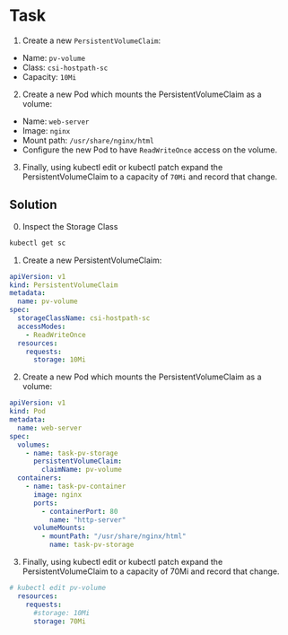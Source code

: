 # Task
1. Create a new `PersistentVolumeClaim`:
* Name: `pv-volume`
* Class: `csi-hostpath-sc`
* Capacity: `10Mi`
2. Create a new Pod which mounts the PersistentVolumeClaim as a volume:
* Name: `web-server`
* Image: `nginx`
* Mount path: `/usr/share/nginx/html`
* Configure the new Pod to have `ReadWriteOnce` access on the volume.
3. Finally, using kubectl edit or kubectl patch expand the PersistentVolumeClaim to a capacity of `70Mi` and record that change.

## Solution
0. Inspect the Storage Class
```bash
kubectl get sc
```

1. Create a new PersistentVolumeClaim:
```yml
apiVersion: v1
kind: PersistentVolumeClaim
metadata:
  name: pv-volume
spec:
  storageClassName: csi-hostpath-sc
  accessModes:
    - ReadWriteOnce
  resources:
    requests:
      storage: 10Mi
```
2. Create a new Pod which mounts the PersistentVolumeClaim as a volume:
```yml
apiVersion: v1
kind: Pod
metadata:
  name: web-server
spec:
  volumes:
    - name: task-pv-storage
      persistentVolumeClaim:
        claimName: pv-volume
  containers:
    - name: task-pv-container
      image: nginx
      ports:
        - containerPort: 80
          name: "http-server"
      volumeMounts:
        - mountPath: "/usr/share/nginx/html"
          name: task-pv-storage
```

3. Finally, using kubectl edit or kubectl patch expand the PersistentVolumeClaim to a capacity of 70Mi and record that change.
```yml
# kubectl edit pv-volume
  resources:
    requests:
      #storage: 10Mi
      storage: 70Mi
```